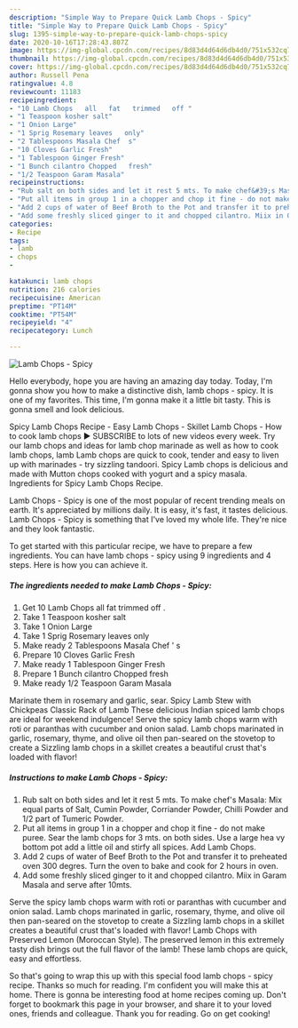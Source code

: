 ```yaml
---
description: "Simple Way to Prepare Quick Lamb Chops - Spicy"
title: "Simple Way to Prepare Quick Lamb Chops - Spicy"
slug: 1395-simple-way-to-prepare-quick-lamb-chops-spicy
date: 2020-10-16T17:28:43.807Z
image: https://img-global.cpcdn.com/recipes/8d83d4d64d6db4d0/751x532cq70/lamb-chops-spicy-recipe-main-photo.jpg
thumbnail: https://img-global.cpcdn.com/recipes/8d83d4d64d6db4d0/751x532cq70/lamb-chops-spicy-recipe-main-photo.jpg
cover: https://img-global.cpcdn.com/recipes/8d83d4d64d6db4d0/751x532cq70/lamb-chops-spicy-recipe-main-photo.jpg
author: Russell Pena
ratingvalue: 4.8
reviewcount: 11183
recipeingredient:
- "10 Lamb Chops   all   fat   trimmed   off "
- "1 Teaspoon kosher salt"
- "1 Onion Large"
- "1 Sprig Rosemary leaves   only"
- "2 Tablespoons Masala Chef  s"
- "10 Cloves Garlic Fresh"
- "1 Tablespoon Ginger Fresh"
- "1 Bunch cilantro Chopped   fresh"
- "1/2 Teaspoon Garam Masala"
recipeinstructions:
- "Rub salt on both sides and let it rest 5 mts. To make chef&#39;s Masala: Mix equal parts of Salt, Cumin Powder, Corriander Powder, Chilli Powder and 1/2 part of Tumeric Powder."
- "Put all items in group 1 in a chopper and chop it fine - do not make puree. Sear the lamb chops for 3 mts. on both sides. Use a large hea vy bottom pot add a little oil and stirfy all spices. Add Lamb Chops."
- "Add 2 cups of water of Beef Broth to the Pot and transfer it to preheated oven 300 degres. Turn the oven to bake and cook for 2 hours in oven."
- "Add some freshly sliced ginger to it and chopped cilantro. Miix in Garam Masala and serve after 10mts."
categories:
- Recipe
tags:
- lamb
- chops
- 

katakunci: lamb chops  
nutrition: 216 calories
recipecuisine: American
preptime: "PT14M"
cooktime: "PT54M"
recipeyield: "4"
recipecategory: Lunch

---
```



![Lamb Chops - Spicy](https://img-global.cpcdn.com/recipes/8d83d4d64d6db4d0/751x532cq70/lamb-chops-spicy-recipe-main-photo.jpg)

Hello everybody, hope you are having an amazing day today. Today, I'm gonna show you how to make a distinctive dish, lamb chops - spicy. It is one of my favorites. This time, I'm gonna make it a little bit tasty. This is gonna smell and look delicious.

Spicy Lamb Chops Recipe - Easy Lamb Chops - Skillet Lamb Chops - How to cook lamb chops ► SUBSCRIBE to lots of new videos every week. Try our lamb chops and ideas for lamb chop marinade as well as how to cook lamb chops, lamb Lamb chops are quick to cook, tender and easy to liven up with marinades - try sizzling tandoori. Spicy Lamb chops is delicious and made with Mutton chops cooked with yogurt and a spicy masala. Ingredients for Spicy Lamb Chops Recipe.

Lamb Chops - Spicy is one of the most popular of recent trending meals on earth. It's appreciated by millions daily. It is easy, it's fast, it tastes delicious. Lamb Chops - Spicy is something that I've loved my whole life. They're nice and they look fantastic.


To get started with this particular recipe, we have to prepare a few ingredients. You can have lamb chops - spicy using 9 ingredients and 4 steps. Here is how you can achieve it.

<!--inarticleads1-->

##### The ingredients needed to make Lamb Chops - Spicy:

1. Get 10 Lamb Chops   all   fat   trimmed   off .
1. Take 1 Teaspoon kosher salt
1. Take 1 Onion Large
1. Take 1 Sprig Rosemary leaves   only
1. Make ready 2 Tablespoons Masala Chef &#39; s
1. Prepare 10 Cloves Garlic Fresh
1. Make ready 1 Tablespoon Ginger Fresh
1. Prepare 1 Bunch cilantro Chopped   fresh
1. Make ready 1/2 Teaspoon Garam Masala


Marinate them in rosemary and garlic, sear. Spicy Lamb Stew with Chickpeas Classic Rack of Lamb These delicious Indian spiced lamb chops are ideal for weekend indulgence! Serve the spicy lamb chops warm with roti or paranthas with cucumber and onion salad. Lamb chops marinated in garlic, rosemary, thyme, and olive oil then pan-seared on the stovetop to create a Sizzling lamb chops in a skillet creates a beautiful crust that&#39;s loaded with flavor! 

<!--inarticleads2-->

##### Instructions to make Lamb Chops - Spicy:

1. Rub salt on both sides and let it rest 5 mts. To make chef&#39;s Masala: Mix equal parts of Salt, Cumin Powder, Corriander Powder, Chilli Powder and 1/2 part of Tumeric Powder.
1. Put all items in group 1 in a chopper and chop it fine - do not make puree. Sear the lamb chops for 3 mts. on both sides. Use a large hea vy bottom pot add a little oil and stirfy all spices. Add Lamb Chops.
1. Add 2 cups of water of Beef Broth to the Pot and transfer it to preheated oven 300 degres. Turn the oven to bake and cook for 2 hours in oven.
1. Add some freshly sliced ginger to it and chopped cilantro. Miix in Garam Masala and serve after 10mts.


Serve the spicy lamb chops warm with roti or paranthas with cucumber and onion salad. Lamb chops marinated in garlic, rosemary, thyme, and olive oil then pan-seared on the stovetop to create a Sizzling lamb chops in a skillet creates a beautiful crust that&#39;s loaded with flavor! Lamb Chops with Preserved Lemon (Moroccan Style). The preserved lemon in this extremely tasty dish brings out the full flavor of the lamb! These lamb chops are quick, easy and effortless. 

So that's going to wrap this up with this special food lamb chops - spicy recipe. Thanks so much for reading. I'm confident you will make this at home. There is gonna be interesting food at home recipes coming up. Don't forget to bookmark this page in your browser, and share it to your loved ones, friends and colleague. Thank you for reading. Go on get cooking!
